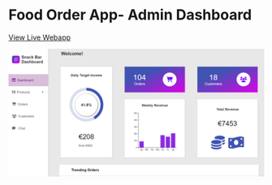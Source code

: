# Food Order App- Admin Dashboard

[View Live Webapp](https://6378372e9d407f764d34917b--subtle-nasturtium-5d32c7.netlify.app/#/)

![App Screenshot](dashboard.png)

